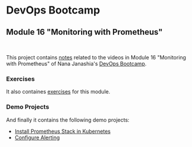 # DevOps Bootcamp
## Module 16 "Monitoring with Prometheus"
<br />

This project contains [notes](./Notes.md) related to the videos in Module 16 "Monitoring with Prometheus" of Nana Janashia's [DevOps Bootcamp](https://www.techworld-with-nana.com/devops-bootcamp).

### Exercises
It also containes [exercises](./exercises/Exercises.md) for this module.

### Demo Projects
And finally it contains the following demo projects:
- [Install Prometheus Stack in Kubernetes](./demo-projects/1-install-prometheus-in-k8s/)
- [Configure Alerting](./demo-projects/2-alerting/)